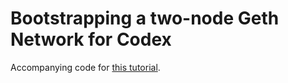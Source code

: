 # Bootstrapping a two-node Geth Network for Codex

Accompanying code for [this tutorial](https://hackmd.io/qdgaIroiSbmZc14g6kzBQQ#fnref2).
